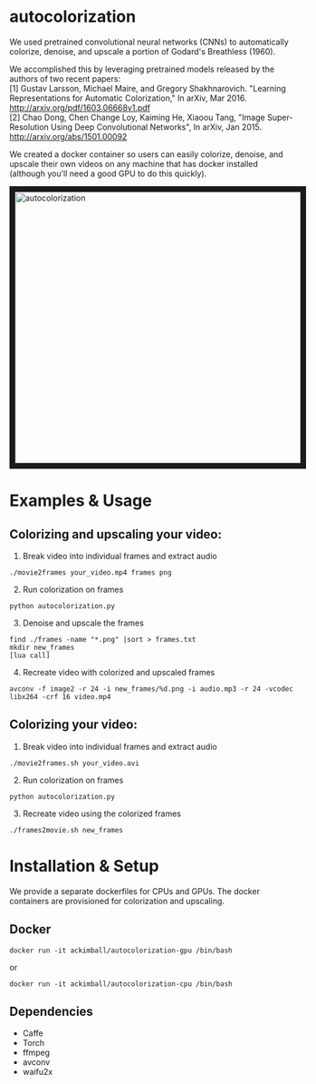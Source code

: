 autocolorization
==================
We used pretrained convolutional neural networks (CNNs) to automatically colorize, denoise, and upscale a portion of Godard's Breathless (1960).

We accomplished this by leveraging pretrained models released by the authors of two recent papers:    
[1] Gustav Larsson, Michael Maire, and Gregory Shakhnarovich. "Learning Representations for Automatic Colorization," In arXiv, Mar 2016. http://arxiv.org/pdf/1603.06668v1.pdf    
[2] Chao Dong, Chen Change Loy, Kaiming He, Xiaoou Tang, "Image Super-Resolution Using Deep Convolutional Networks", In arXiv, Jan 2015. http://arxiv.org/abs/1501.00092

We created a docker container so users can easily colorize, denoise, and upscale their own videos on any machine that has docker installed (although you'll need a good GPU to do this quickly).


<a href="https://www.youtube.com/watch?v=Mlss8RF-v7I
" target="_blank"><img src="http://i.imgur.com/fK5Mn7M.png" 
alt="autocolorization" width="848" height="478" border="10" /></a>



Examples & Usage
================

Colorizing and upscaling your video:
------------------------------------
1. Break video into individual frames and extract audio
```
./movie2frames your_video.mp4 frames png
```

2. Run colorization on frames
```
python autocolorization.py
```

3. Denoise and upscale the frames   
```
find ./frames -name "*.png" |sort > frames.txt
mkdir new_frames
[lua call]
```

4. Recreate video with colorized and upscaled frames
```
avconv -f image2 -r 24 -i new_frames/%d.png -i audio.mp3 -r 24 -vcodec libx264 -crf 16 video.mp4
```

Colorizing your video: 
----------------------
1. Break video into individual frames and extract audio
```
./movie2frames.sh your_video.avi 
```

2. Run colorization on frames
```
python autocolorization.py
```

3) Recreate video using the colorized frames
```
./frames2movie.sh new_frames
```


Installation & Setup
====================
We provide a separate dockerfiles for CPUs and GPUs. The docker containers are provisioned for colorization and upscaling.

Docker
------
```
docker run -it ackimball/autocolorization-gpu /bin/bash
```
or    
```
docker run -it ackimball/autocolorization-cpu /bin/bash
```

Dependencies
------------
- Caffe
- Torch
- ffmpeg
- avconv
- waifu2x
